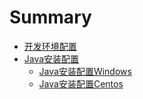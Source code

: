 # Summary

* [开发环境配置](README.md)
* [Java安装配置](Java安装配置/README.md)
  * [Java安装配置Windows](Java安装配置/Java安装配置之Windows.md)
  * [Java安装配置Centos](Java安装配置/Java安装配置之Centos.md)